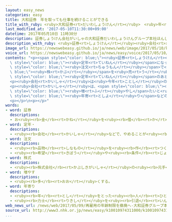 ```yaml
---
layout: easy_news
categories: easy
title: 大和証券　年を取っても仕事を続けることができる
title_with_ruby: <ruby>大和証券<rt>だいわしょうけん</rt></ruby>　<ruby>年<rt>とし</rt></ruby>を<ruby>取<rt>と</rt></ruby>っても<ruby>仕事<rt>しごと</rt></ruby>を<ruby>続<rt>つづ</rt></ruby>けることができる
last_modified_at: '2017-05-10T11:30:00+09:00'
datetime: 2017年05月10日 11時30分
description: 証券しょうけん会社がいしゃの大和証券だいわしょうけんグループ本社ほんしゃは、６０歳さいが定年ていねんになっています。
description_with_ruby: <ruby>証券<rt>しょうけん</rt></ruby><ruby>会社<rt>がいしゃ</rt></ruby>の<ruby>大和証券<rt>だいわしょうけん</rt></ruby>グループ<ruby>本社<rt>ほんしゃ</rt></ruby>は、６０<ruby>歳<rt>さい</rt></ruby>が<ruby>定年<rt>ていねん</rt></ruby>になっています。
image_url: https://newswebeasy.github.io/ja/news/web/image/2017/05/10/k10010974311000.jpg
voice_url: https://newswebeasy.github.io/ja/news/easy/voice/2017/05/10/k10010974311000.mp3
contents: "<p><span style=\"color: blue;\"><ruby>証券<rt>しょうけん</rt></ruby></span><ruby>会社<rt>がいしゃ</rt></ruby>の<ruby>大和証券<rt>だいわしょうけん</rt></ruby>グループ<ruby>本社<rt>ほんしゃ</rt></ruby>は、６０<ruby>歳<rt>さい</rt></ruby>が<span\
  \ style=\"color: blue;\"><ruby>定年<rt>ていねん</rt></ruby></span>になっています。<ruby>客<rt>きゃく</rt></ruby>の<span\
  \ style=\"color: blue;\"><ruby>注文<rt>ちゅうもん</rt></ruby></span>で<span style=\"color:\
  \ blue;\"><ruby>株<rt>かぶ</rt></ruby></span>を<ruby>売<rt>う</rt></ruby>ったり<ruby>買<rt>か</rt></ruby>ったりする「<ruby>営業<rt>えいぎょう</rt></ruby>」の<ruby>仕事<rt>しごと</rt></ruby>をする<ruby>人<rt>ひと</rt></ruby>は、<ruby>今<rt>いま</rt></ruby>は<span\
  \ style=\"color: blue;\"><ruby>定年<rt>ていねん</rt></ruby></span>のあとも７０<ruby>歳<rt>さい</rt></ruby>まで<ruby>働<rt>はたら</rt></ruby>くことができます。</p>\n\
  <p><ruby>会社<rt>かいしゃ</rt></ruby>は<ruby>今年<rt>ことし</rt></ruby>の<ruby>夏<rt>なつ</rt></ruby>ごろから、７０<ruby>歳<rt>さい</rt></ruby>を<ruby>過<rt>す</rt></ruby>ぎてもずっと<ruby>仕事<rt>しごと</rt></ruby>を<ruby>続<rt>つづ</rt></ruby>けることができるようにします。</p>\n\
  <p><ruby>会社<rt>かいしゃ</rt></ruby>は、<span style=\"color: blue;\"><ruby>株<rt>かぶ</rt></ruby></span>で<ruby>自分<rt>じぶん</rt></ruby>のお<ruby>金<rt>かね</rt></ruby>を<span\
  \ style=\"color: blue;\"><ruby>増<rt>ふ</rt></ruby>やし</span>たいと<ruby>考<rt>かんが</rt></ruby>えるお<span\
  \ style=\"color: blue;\"><ruby>年寄<rt>としよ</rt></ruby>り</span>などのため、<ruby>仕事<rt>しごと</rt></ruby>の<ruby>経験<rt>けいけん</rt></ruby>が<ruby>長<rt>なが</rt></ruby>い<ruby>人<rt>ひと</rt></ruby>にずっと<ruby>働<rt>はたら</rt></ruby>いてもらいたいと<ruby>考<rt>かんが</rt></ruby>えました。</p>\n\
  <p></p>\n<p></p>"
words:
- word: 証券
  descriptions:
  - お<ruby><rb>金</rb><rt>かね</rt></ruby>を<ruby><rb>借</rb><rt>か</rt></ruby>りているしるしとして<ruby><rb>発行</rb><rt>はっこう</rt></ruby>する<ruby><rb>書</rb><rt>か</rt></ruby>きつけ。<ruby><rb>株券</rb><rt>かぶけん</rt></ruby>など。
- word: 定年・
  descriptions:
  - <ruby><rb>会社</rb><rt>かいしゃ</rt></ruby>などで、やめることが<ruby><rb>決</rb><rt>き</rt></ruby>められている<ruby><rb>年齢</rb><rt>ねんれい</rt></ruby>。
- word: 注文
  descriptions:
  - <ruby><rb>品物</rb><rt>しなもの</rt></ruby>を<ruby><rb>作</rb><rt>つく</rt></ruby>らせたり、<ruby><rb>届</rb><rt>とど</rt></ruby>けさせたりすること。
  - <ruby><rb>希望</rb><rt>きぼう</rt></ruby>や<ruby><rb>条件</rb><rt>じょうけん</rt></ruby>を<ruby><rb>出</rb><rt>だ</rt></ruby>すこと。
- word: 株式
  descriptions:
  - <ruby><rb>株式会社</rb><rt>かぶしきがいしゃ</rt></ruby>の<ruby><rb>元手</rb><rt>もとで</rt></ruby>の<ruby><rb>単位</rb><rt>たんい</rt></ruby>。<ruby><rb>総額</rb><rt>そうがく</rt></ruby>を<ruby><rb>均等</rb><rt>きんとう</rt></ruby>に<ruby><rb>分</rb><rt>わ</rt></ruby>けた、その<ruby><rb>一</rb><rt>ひと</rt></ruby>つ<ruby><rb>一</rb><rt>ひと</rt></ruby>つをいう。
- word: 増やす
  descriptions:
  - <ruby><rb>多</rb><rt>おお</rt></ruby>くする。
- word: 年寄り
  descriptions:
  - <ruby><rb>年</rb><rt>とし</rt></ruby>をとった<ruby><rb>人</rb><rt>ひと</rt></ruby>。<ruby><rb>老人</rb><rt>ろうじん</rt></ruby>。
  - <ruby><rb>力士</rb><rt>りきし</rt></ruby>を<ruby><rb>引退</rb><rt>いんたい</rt></ruby>して、<ruby><rb>日本</rb><rt>にほん</rt></ruby><ruby><rb>相撲</rb><rt>すもう</rt></ruby><ruby><rb>協会</rb><rt>きょうかい</rt></ruby>の<ruby><rb>役員</rb><rt>やくいん</rt></ruby>になった<ruby><rb>人</rb><rt>ひと</rt></ruby>。
web_news_url: /news/web/2017/05/09/再雇用の年齢制限を撤廃へ-大和証券グループ本社/
source_url: http://www3.nhk.or.jp/news/easy/k10010974311000/k10010974311000.html
...
```

